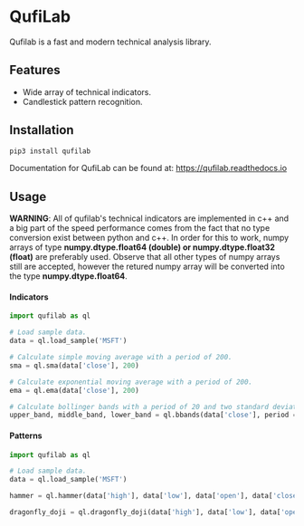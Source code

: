 # QufiLab
Qufilab is a fast and modern technical analysis library.

## Features
* Wide array of technical indicators.
* Candlestick pattern recognition.

## Installation
```bash
pip3 install qufilab
```

Documentation for QufiLab can be found at: <https://qufilab.readthedocs.io>

## Usage
**WARNING**: All of qufilab's technical indicators are implemented in c++
and a big part of the speed performance comes from the fact that no 
type conversion exist between python and c++. In order for this to work, numpy arrays
of type **numpy.dtype.float64 (double) or numpy.dtype.float32 (float)** are preferably used. Observe that all other types of numpy arrays still are accepted, however the retured numpy array will be converted into the type **numpy.dtype.float64**.

#### Indicators
```python
import qufilab as ql

# Load sample data.
data = ql.load_sample('MSFT')

# Calculate simple moving average with a period of 200.
sma = ql.sma(data['close'], 200)

# Calculate exponential moving average with a period of 200.
ema = ql.ema(data['close'], 200)

# Calculate bollinger bands with a period of 20 and two standard deviations from the mean.
upper_band, middle_band, lower_band = ql.bbands(data['close'], period = 20, deviation = 2)
```

#### Patterns

```python
import qufilab as ql

# Load sample data.
data = ql.load_sample('MSFT')

hammer = ql.hammer(data['high'], data['low'], data['open'], data['close'])

dragonfly_doji = ql.dragonfly_doji(data['high'], data['low'], data['open'], data['close'])
```


